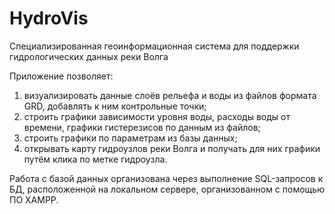 # HydroVis
Специализированная геоинформационная система для поддержки гидрологических данных реки Волга

Приложение позволяет:
1) визуализировать данные слоёв рельефа и воды из файлов формата GRD, добавлять к ним контрольные точки;
2) строить графики зависимости уровня воды, расходы воды от времени, графики гистерезисов по данным из файлов;
3) строить графики по параметрам из базы данных;
4) открывать карту гидроузлов реки Волга и получать для них графики путём клика по метке гидроузла.

Работа с базой данных организована через выполнение SQL-запросов к БД, расположенной на локальном сервере, организованном с помощью ПО XAMPP.
